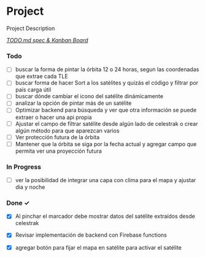 # Project

Project Description

<em>[TODO.md spec & Kanban Board](https://bit.ly/3fCwKfM)</em>

### Todo

- [ ] buscar la forma de pintar la órbita 12 o 24 horas, segun las coordenadas que extrae cada TLE  
- [ ] buscar forma de hacer Sort a los satélites y quizás el código y filtrar por país carga útil  
- [ ] buscar dónde cambiar el icono del satélite dinámicamente  
- [ ] analizar la opción de pintar más de un satélite  
- [ ] Optimizar backend para búsqueda y ver que otra información se puede extraer o hacer una api propia  
- [ ] Ajustar el campo de filtrar satélite desde algún lado de celestrak o crear algún método para que aparezcan varios  
- [ ] Ver protección futura de la órbita  
- [ ] Mantener que la órbita se siga por la fecha actual y agregar campo que permita ver una proyección futura  

### In Progress

- [ ] ver la posibilidad de integrar una capa con clima para el mapa y ajustar dia y noche  

### Done ✓

- [x] Al pinchar el marcador debe mostrar datos del satélite extraídos desde celestrak  
- [x] Revisar implementación de backend con Firebase functions  
- [x] agregar botón para fijar el mapa en satélite para activar el satélite  

